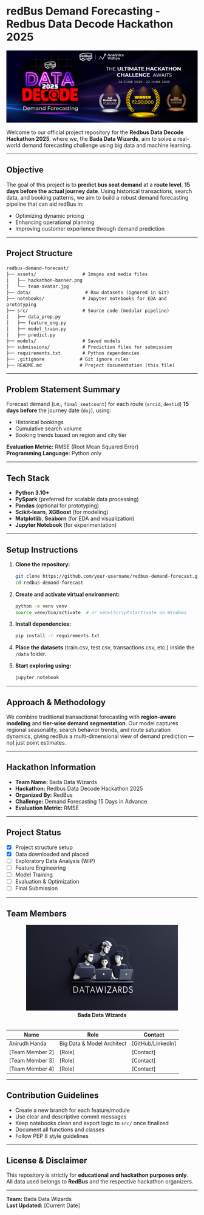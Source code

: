 # redBus Demand Forecasting - Redbus Data Decode Hackathon 2025

<!-- Add hackathon banner image here -->
![Hackathon Banner](./assets/hackathon-banner.png)

Welcome to our official project repository for the **Redbus Data Decode Hackathon 2025**, where we, the **Bada Data Wizards**, aim to solve a real-world demand forecasting challenge using big data and machine learning.

---

## Objective

The goal of this project is to **predict bus seat demand** at a **route level**, **15 days before the actual journey date**. Using historical transactions, search data, and booking patterns, we aim to build a robust demand forecasting pipeline that can aid redBus in:

- Optimizing dynamic pricing
- Enhancing operational planning
- Improving customer experience through demand prediction

---

## Project Structure

```
redbus-demand-forecast/
├── assets/                 # Images and media files
│   ├── hackathon-banner.png
│   └── team-avatar.jpg
├── data/                    # Raw datasets (ignored in Git)
├── notebooks/              # Jupyter notebooks for EDA and prototyping
├── src/                    # Source code (modular pipeline)
│   ├── data_prep.py
│   ├── feature_eng.py
│   ├── model_train.py
│   ├── predict.py
├── models/                 # Saved models
├── submissions/            # Prediction files for submission
├── requirements.txt        # Python dependencies
├── .gitignore             # Git ignore rules
├── README.md              # Project documentation (this file)
```

---

## Problem Statement Summary

Forecast demand (i.e., `final_seatcount`) for each route (`srcid`, `destid`) **15 days before** the journey date (`doj`), using:

- Historical bookings
- Cumulative search volume
- Booking trends based on region and city tier

**Evaluation Metric:** RMSE (Root Mean Squared Error)  
**Programming Language:** Python only

---

## Tech Stack

- **Python 3.10+**
- **PySpark** (preferred for scalable data processing)
- **Pandas** (optional for prototyping)
- **Scikit-learn**, **XGBoost** (for modeling)
- **Matplotlib**, **Seaborn** (for EDA and visualization)
- **Jupyter Notebook** (for experimentation)

---

## Setup Instructions

1. **Clone the repository:**
   ```bash
   git clone https://github.com/your-username/redbus-demand-forecast.git
   cd redbus-demand-forecast
   ```

2. **Create and activate virtual environment:**
   ```bash
   python -m venv venv
   source venv/bin/activate  # or venv\Scripts\activate on Windows
   ```

3. **Install dependencies:**
   ```bash
   pip install -r requirements.txt
   ```

4. **Place the datasets** (train.csv, test.csv, transactions.csv, etc.) inside the `/data` folder.

5. **Start exploring using:**
   ```bash
   jupyter notebook
   ```

---

## Approach & Methodology

We combine traditional transactional forecasting with **region-aware modeling** and **tier-wise demand segmentation**. Our model captures regional seasonality, search behavior trends, and route saturation dynamics, giving redBus a multi-dimensional view of demand prediction — not just point estimates.

---

## Hackathon Information

- **Team Name:** Bada Data Wizards
- **Hackathon:** Redbus Data Decode Hackathon 2025
- **Organized By:** RedBus
- **Challenge:** Demand Forecasting 15 Days in Advance
- **Evaluation Metric:** RMSE

---

## Project Status

- [x] Project structure setup
- [x] Data downloaded and placed
- [ ] Exploratory Data Analysis (WIP)
- [ ] Feature Engineering
- [ ] Model Training
- [ ] Evaluation & Optimization
- [ ] Final Submission

---

## Team Members

<!-- Add team avatar image here -->
<div align="center">
  <img src="./assets/team-avatar.png" alt="Bada Data Wizards Team" width="400"/>
  <br/>
  <strong>Bada Data Wizards</strong>
</div>

<br/>

<!-- Add your team members here -->
| Name | Role | Contact |
|------|------|---------|
| Anirudh Handa | Big Data & Model Architect | [GitHub/LinkedIn] |
| [Team Member 2] | [Role] | [Contact] |
| [Team Member 3] | [Role] | [Contact] |
| [Team Member 4] | [Role] | [Contact] |

---

## Contribution Guidelines

- Create a new branch for each feature/module
- Use clear and descriptive commit messages
- Keep notebooks clean and export logic to `src/` once finalized
- Document all functions and classes
- Follow PEP 8 style guidelines

---

## License & Disclaimer

This repository is strictly for **educational and hackathon purposes only**.  
All data used belongs to **RedBus** and the respective hackathon organizers.

---

**Team:** Bada Data Wizards  
**Last Updated:** [Current Date]